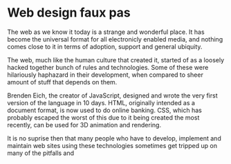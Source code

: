 # Web design faux pas

<!--{{{
  "title" : "Universal visualizer",
  "date" : "2016-08-29T03:04:21.983Z",
  "byline": "93 bilion lightyears, nearly 14 billion years, someone has to do something"
}}}-->

The web as we know it today is a strange and wonderful place. It has become the
universal format for all electronicly enabled media, and nothing comes close to it
in terms of adoption, support and general ubiquity.

The web, much like the human culture that created it, started of as a loosely
hacked together bunch of rules and technologies. Some of these were hilariously
haphazard in their development, when compared to sheer amount of stuff that
depends on them.

Brenden Eich, the creator of JavaScript, designed and wrote the very first
version of the language in 10 days. HTML, originally intended as a document
format, is now used to do online banking. CSS, which has probably escaped the
worst of this due to it being created the most recently, can be used for 3D
animation and rendering.

It is no suprise then that many people who have to develop, implement and
maintain web sites using these technologies sometimes get tripped up on many of
the pitfalls and 
